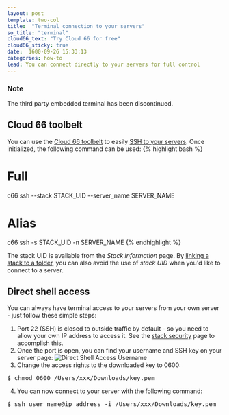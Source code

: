 ```yaml
---
layout: post
template: two-col
title:  "Terminal connection to your servers"
so_title: "terminal"
cloud66_text: "Try Cloud 66 for free"
cloud66_sticky: true
date:  1600-09-26 15:33:13
categories: how-to
lead: You can connect directly to your servers for full control
---
```


<div class="notice">
    <h3>Note</h3>
	<p>
		The third party embedded terminal has been discontinued.
	</p>
</div>

## Cloud 66 toolbelt
You can use the [Cloud 66 toolbelt](/toolbelt/introduction.html) to easily [SSH to your servers](/toolbelt/ssh.html). Once initialized, the following command can be used:
{% highlight bash %}
# Full
c66 ssh --stack STACK_UID --server_name SERVER_NAME
# Alias
c66 ssh -s STACK_UID -n SERVER_NAME
{% endhighlight %}

The stack UID is available from the _Stack information_ page. By [linking a stack to a folder](/toolbelt/stack-links.html), you can also avoid the use of _stack UID_ when you'd like to connect to a server.

## Direct shell access
You can always have terminal access to your servers from your own server - just follow these simple steps:

1. Port 22 (SSH) is closed to outside traffic by default - so you need to allow your own IP address to access it. See the [stack security](/stack-features/stack-security.html) page to accomplish this.
2. Once the port is open, you can find your username and SSH key on your server page: ![Direct Shell Access Username](http://cdn.cloud66.com.s3.amazonaws.com/images/help/ssh_download.png)
3. Change the access rights to the downloaded key to 0600:
<pre class="terminal">
$ chmod 0600 /Users/xxx/Downloads/key.pem
</pre>

4. You can now connect to your server with the following command:
<pre class="terminal">
$ ssh user&#95;name@ip&#95;address -i /Users/xxx/Downloads/key.pem
</pre>